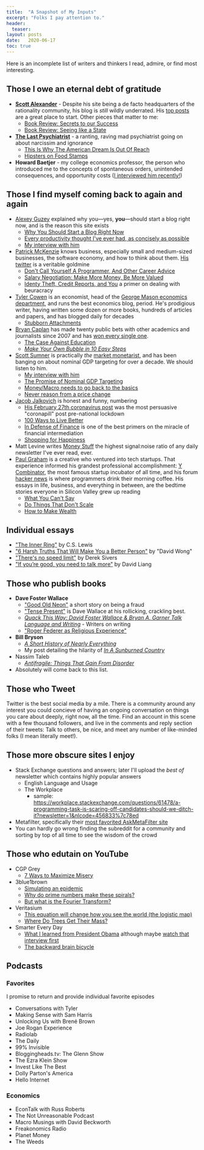 ```yaml
---
title:  "A Snapshot of My Inputs"
excerpt: "Folks I pay attention to."
header:
  teaser: 
layout: posts
date:   2020-06-17
toc: true
---
```

<!-- 
 fill out websites, provide links to podcasts, flesh out
-->

Here is an incomplete list of writers and thinkers I read, admire, or find most interesting.

## Those I owe an eternal debt of gratitude

- [**Scott Alexander**](https://slatestarcodex.com/) - Despite his site being a de facto headquarters of the rationality community, his blog is *still* wildly underrated. His [top posts](https://slatestarcodex.com/about/) are a great place to start. Other pieces that matter to me:
  - [Book Review: Secrets to our Success](https://slatestarcodex.com/2019/06/04/book-review-the-secret-of-our-success/)
  - [Book Review: Seeing like a State](https://slatestarcodex.com/2017/03/16/book-review-seeing-like-a-state/)
- [**The Last Psychiatrist**](https://thelastpsychiatrist.com/) - a ranting, raving mad psychiatrist going on about narcissim and ignorance
  - [This Is Why The American Dream Is Out Of Reach](https://thelastpsychiatrist.com/2010/08/this_is_why_the_american_dream.html)
  - [Hipsters on Food Stamps](https://thelastpsychiatrist.com/2012/11/hipsters_on_food_stamps.html)
- **Howard Baetjer** - my college economics professor, the person who introduced me to the concepts of spontaneous orders, unintended consequences, and opportunity costs ([I interviewed him recently!](/howard-baetjer-economist))

## Those I find myself coming back to again and again

- [Alexey Guzey](https://guzey.com/) explained why you—yes, **you**—should start a blog right now, and is the reason this site exists
  - [Why You Should Start a Blog Right Now](https://guzey.com/personal/why-have-a-blog/)
  - [Every productivity thought I've ever had, as concisely as possible](https://guzey.com/productivity/)
  - [My interview with him](/alexey-guzey/)
- [Patrick McKenzie](https://www.kalzumeus.com/) knows business, especially small and medium-sized businesses, the software economy, and how to think about them. [His twitter](twitter.com/patio11) is a veritable goldmine
  - [Don't Call Yourself A Programmer, And Other Career Advice](https://www.kalzumeus.com/2011/10/28/dont-call-yourself-a-programmer/)
  - [Salary Negotiation: Make More Money, Be More Valued](https://www.kalzumeus.com/2012/01/23/salary-negotiation/)
  - [Identy Theft, Credit Reports, and You](https://www.kalzumeus.com/2017/09/09/identity-theft-credit-reports/) a primer on dealing with beuracracy
- [Tyler Cowen](marginalrevolution.com) is an economist, head of the [George Mason economics department](https://slate.com/culture/2006/03/the-real-secret-of-george-mason-university.html), and runs the best economics blog, period. He's prodigious writer, having written some dozen or more books, hundreds of articles and papers, and has blogged daily for decades
  - [Stubborn Attachments](https://amzn.to/37F0Ryp)
- [Bryan Caplan](https://www.econlib.org/author/bcaplan/) has made twenty public bets with other academics and journalists since 2007 and has [won every single one](https://www.econlib.org/my-complete-bet-wiki/).
  - [The Case Against Education](https://amzn.to/39YpZzQ)
  - [*Make Your Own Bubble in 10 Easy Steps*](https://www.econlib.org/archives/2013/04/make_your_own_b.html)
- [Scott Sumner](https://www.themoneyillusion.com) is practically *the* [market monetarist](https://en.wikipedia.org/wiki/Market_monetarism), and has been banging on about nominal GDP targeting for over a decade. We should listen to him.
  - [My interview with him](/scott-sumner-economist)
  - [The Promise of Nominal GDP Targeting](https://www.mercatus.org/system/files/sumner-nominal-gdp-primer-mercatus-v1.pdf)
  - [Money/Macro needs to go back to the basics](https://www.themoneyillusion.com/moneymacro-needs-to-go-back-to-basics/)
  - [Never reason from a price change](https://www.themoneyillusion.com/never-reason-from-a-price-change/)
- [Jacob Jalkovich](https://putanumonit.com/) is honest and funny, numbering 
  - [His February 27th coronavirus post](https://putanumonit.com/2020/02/27/seeing-the-smoke/) was the most persuasive "coronapill" post pre-national lockdown
  - [100 Ways to Live Better](https://putanumonit.com/2019/12/30/100-ways-to-live-better/)
  - [In Defense of Finance](https://putanumonit.com/2018/12/14/defense-of-finance/) is one of the best primers on the miracle of financial intermediation
  - [Shopping for Happiness](https://putanumonit.com/2016/05/11/shopping-for-happiness/)
- Matt Levine writes [Money Stuff](https://www.bloomberg.com/opinion/authors/ARbTQlRLRjE/matthew-s-levine) the highest signal:noise ratio of any daily newsletter I've ever read, ever.
- [Paul Graham](http://www.paulgraham.com/articles.html) is a creative who ventured into tech startups. That experience informed his grandest professional accomplishment: [Y Combinator](https://www.ycombinator.com/companies/?top100=true), the most famous startup incubator of all time, and his forum [hacker news](https://news.ycombinator.com/) is where programmers drink their morning coffee. His essays in life, business, and everything in between, are the bedtime stories everyone in Silicon Valley grew up reading
  - [What You Can't Say](http://www.paulgraham.com/say.html)
  - [Do Things That Don't Scale](http://www.paulgraham.com/ds.html)
  - [How to Make Wealth](http://www.paulgraham.com/wealth.html)

## Individual essays

- ["The Inner Ring"](https://www.lewissociety.org/innerring/) by C.S. Lewis
- ["6 Harsh Truths That Will Make You a Better Person"](https://www.cracked.com/blog/6-harsh-truths-that-will-make-you-better-person/) by "David Wong"
- ["There's no speed limit"](https://sivers.org/kimo) by Derek Sivers
- ["If you’re good, you need to talk more"](https://davidklaing.com/talk-more/) by David Liang

## Those who publish books

- **Dave Foster Wallace**
  - ["Good Old Neon"](http://sdavidmiller.com/octo/files/no_google2/GoodOldNeon.pdf) a short story on being a fraud
  - ["Tense Present"](https://harpers.org/wp-content/uploads/HarpersMagazine-2001-04-0070913.pdf) is Dave Wallace at his rollicking, crackling best.
  - [*Quack This Way: David Foster Wallace & Bryan A. Garner Talk Language and Writing*](https://amzn.to/2RmMSqk) - Writers on writing
  - ["Roger Federer as Religious Experience"](https://www.nytimes.com/2006/08/20/sports/playmagazine/20federer.html)
- **Bill Bryson**
  - [*A Short History of Nearly Everything*](https://www.nytimes.com/2006/08/20/sports/playmagazine/20federer.html)
  - My post detailing the hilarity of [*In A Sunburned Country*](/how-funny-is-bill-bryson)
- Nassim Taleb
  - [*Antifragile: Things That Gain From Disorder*](https://amzn.to/34riqAv)
- Absolutely will come back to this list.

## Those who Tweet

Twitter is the best social media by a mile. There is a community around any interest you could concieve of having an ongoing conversation on things you care about deeply, right now, all the time. Find an account in this scene with a few thousand followers, and live in the comments and reply section of their tweets: Talk to others, be nice, and meet any number of like-minded folks (I mean literally meet!).

## Those more obscure sites I enjoy

- Stack Exchange questions and answers; later I'll upload the *best of* newsletter which contains highly popular answers
  - English Language and Usage
  - The Workplace
    - sample: https://workplace.stackexchange.com/questions/61478/a-programming-task-is-scaring-off-candidates-should-we-ditch-it?newsletter=1&nlcode=456833%7c78ed
- Metafilter, specifically their [most favorited AskMetaFilter site](https://ask.metafilter.com/popular.mefi)
- You can hardly go wrong finding the subreddit for a community and sorting by top of all time to see the wisdom of the crowd

## Those who edutain on YouTube

- CGP Grey
  - [7 Ways to Maximize Misery](https://www.youtube.com/watch?v=LO1mTELoj6o)
- 3blue1brown
  - [Simulating an epidemic](https://www.youtube.com/watch?v=gxAaO2rsdIs)
  - [Why do prime numbers make these spirals?](https://www.youtube.com/watch?v=EK32jo7i5LQ)
  - [But what is the Fourier Transform?](https://www.youtube.com/watch?v=spUNpyF58BY)
- Veritasium
  - [This equation will change how you see the world (the logistic map)](https://www.youtube.com/watch?v=ovJcsL7vyrk&t=1s)
  - [Where Do Trees Get Their Mass?](https://www.youtube.com/watch?v=2KZb2_vcNTg&)
- Smarter Every Day
  - [What I learned from President Obama](https://www.youtube.com/watch?v=GpWQHFzrEqc) although maybe [watch that interview first](https://www.youtube.com/watch?v=Tjl8ka3F6QU)
  - [The backward brain bicycle](https://www.youtube.com/watch?v=MFzDaBzBlL0&t=29s)

## Podcasts

### Favorites

I promise to return and provide individual favorite episodes

- Conversations with Tyler
- Making Sense with Sam Harris
- Unlocking Us with Brené Brown
- Joe Rogan Experience
- Radiolab
- The Daily
- 99% Invisible
- Bloggingheads.tv: The Glenn Show
- The Ezra Klein Show
- Invest Like The Best
- Dolly Parton's America
- Hello Internet

### Economics

- EconTalk with Russ Roberts
- The Not Unreasonable Podcast
- Macro Musings with David Beckworth
- Freakonomics Radio
- Planet Money
- The Weeds
